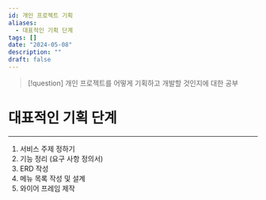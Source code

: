 ```yaml
---
id: 개인 프로젝트 기획
aliases:
  - 대표적인 기획 단계
tags: []
date: "2024-05-08"
description: ""
draft: false
---
```


>[!question]
>개인 프로젝트를 어떻게 기획하고 개발할 것인지에 대한 공부

# 대표적인 기획 단계
---
1. 서비스 주제 정하기
2. 기능 정리 (요구 사항 정의서)
3. ERD 작성
4. 메뉴 목록 작성 및  설계
5. 와이어 프레임 제작
